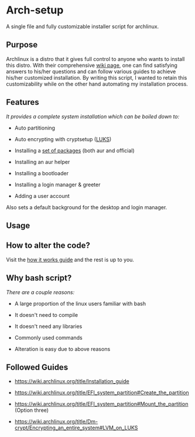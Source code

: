 # Arch-setup

A single file and fully customizable installer script for archlinux.

## Purpose

Archlinux is a distro that it gives full control to anyone who wants to install this distro. With their comprehensive [wiki page](https://wiki.archlinux.org/), one can find satisfying answers to his/her questions and can follow various guides to achieve his/her customized installation. By writing this script, I wanted to retain this customizability while on the other hand automating my installation process.

## Features

*It provides a complete system installation which can be boiled down to:*

- Auto partitioning

- Auto encrypting with cryptsetup ([LUKS](https://wiki.archlinux.org/title/Dm-crypt/Encrypting_an_entire_system#LVM_on_LUKS))

- Installing a [set of packages](#Link_to_packages) (both aur and official)

- Installing an aur helper

- Installing a bootloader

- Installing a login manager & greeter

- Adding a user account

Also sets a default background for the desktop and login manager.

## Usage

## How to alter the code?

Visit the [how it works guide](#Link_to_how_it_works) and the rest is up to you.

## Why bash script?

*There are a couple reasons:*

- A large proportion of the linux users familiar with bash

- It doesn't need to compile

- It doesn't need any libraries

- Commonly used commands

- Alteration is easy due to above reasons

## Followed Guides

- <https://wiki.archlinux.org/title/Installation_guide>

- <https://wiki.archlinux.org/title/EFI_system_partition#Create_the_partition>

- <https://wiki.archlinux.org/title/EFI_system_partition#Mount_the_partition> (Option three)

- <https://wiki.archlinux.org/title/Dm-crypt/Encrypting_an_entire_system#LVM_on_LUKS>
